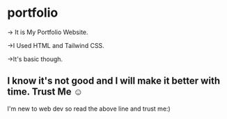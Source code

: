 # portfolio
-> It is My Portfolio Website.

->I Used HTML and Tailwind CSS.

->It's basic though.
## I know it's not good and I will make it better with time. Trust Me ☺️
I'm new to web dev so read the above line and trust me:)
